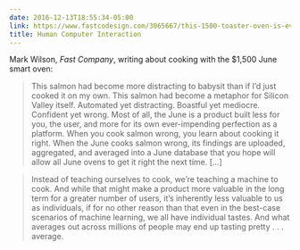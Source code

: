 ```yaml
---
date: 2016-12-13T18:55:34-05:00
link: https://www.fastcodesign.com/3065667/this-1500-toaster-oven-is-everything-thats-wrong-with-silicon-valley-design
title: Human Computer Interaction 
---
```


Mark Wilson, _Fast Company_, writing about cooking with the $1,500 June smart oven: 

> This salmon had become more distracting to babysit than if I’d just cooked it on my own. This salmon had become a metaphor for Silicon Valley itself. Automated yet distracting. Boastful yet mediocre. Confident yet wrong. Most of all, the June is a product built less for you, the user, and more for its own ever-impending perfection as a platform. When you cook salmon wrong, you learn about cooking it right. When the June cooks salmon wrong, its findings are uploaded, aggregated, and averaged into a June database that you hope will allow all June ovens to get it right the next time. [...]

> Instead of teaching ourselves to cook, we’re teaching a machine to cook. And while that might make a product more valuable in the long term for a greater number of users, it’s inherently less valuable to us as individuals, if for no other reason than that even in the best-case scenarios of machine learning, we all have individual tastes. And what averages out across millions of people may end up tasting pretty . . . average.
